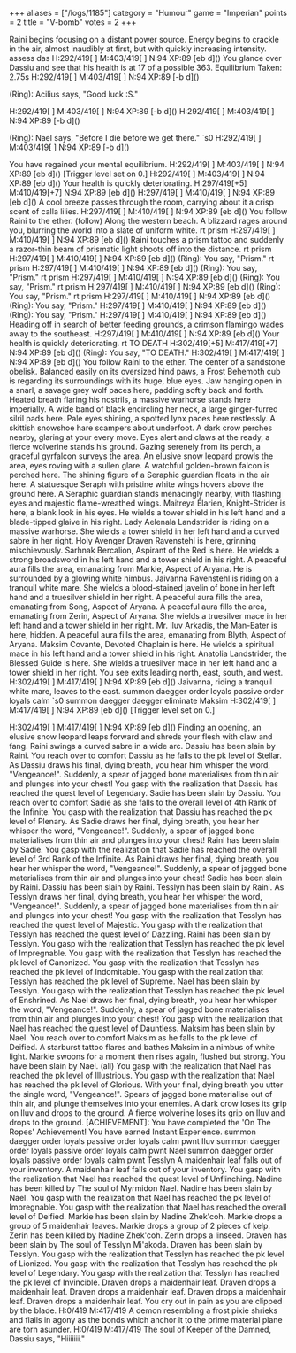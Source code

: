 +++
aliases = ["/logs/1185"]
category = "Humour"
game = "Imperian"
points = 2
title = "V-bomb"
votes = 2
+++

Raini begins focusing on a distant power source. Energy begins to crackle in the air, almost inaudibly at first, but with quickly increasing intensity.
assess das
H:292/419[ ] M:403/419[ ] N:94 XP:89 [eb d]<Maksim>() 
You glance over Dassiu and see that his health is at 17 of a possible 363.
Equilibrium Taken: 2.75s
H:292/419[ ] M:403/419[ ] N:94 XP:89 [-b d]<Maksim>() 

(Ring): Acilius says, "Good luck :S."

H:292/419[ ] M:403/419[ ] N:94 XP:89 [-b d]<Maksim>() 
H:292/419[ ] M:403/419[ ] N:94 XP:89 [-b d]<Maksim>() 

(Ring): Nael says, "Before I die before we get there."
`s0
H:292/419[ ] M:403/419[ ] N:94 XP:89 [-b d]<Maksim>() 

You have regained your mental equilibrium.
H:292/419[ ] M:403/419[ ] N:94 XP:89 [eb d]<Maksim>() 
[Trigger level set on 0.]
H:292/419[ ] M:403/419[ ] N:94 XP:89 [eb d]<Maksim>() 
Your health is quickly deteriorating.
H:297/419[+5] M:410/419[+7] N:94 XP:89 [eb d]<Maksim>() 
H:297/419[ ] M:410/419[ ] N:94 XP:89 [eb d]<Maksim>() 
A cool breeze passes through the room, carrying about it a crisp scent of calla lilies.
H:297/419[ ] M:410/419[ ] N:94 XP:89 [eb d]<Maksim>() 
You follow Raini to the ether. (follow)
Along the western beach.
A blizzard rages around you, blurring the world into a slate of uniform white.
rt prism
H:297/419[ ] M:410/419[ ] N:94 XP:89 [eb d]<Maksim>() 
Raini touches a prism tattoo and suddenly a razor-thin beam of prismatic light shoots off into the distance.
rt prism
H:297/419[ ] M:410/419[ ] N:94 XP:89 [eb d]<Maksim>() 
(Ring): You say, "Prism."
rt prism
H:297/419[ ] M:410/419[ ] N:94 XP:89 [eb d]<Maksim>() 
(Ring): You say, "Prism."
rt prism
H:297/419[ ] M:410/419[ ] N:94 XP:89 [eb d]<Maksim>() 
(Ring): You say, "Prism."
rt prism
H:297/419[ ] M:410/419[ ] N:94 XP:89 [eb d]<Maksim>() 
(Ring): You say, "Prism."
rt prism
H:297/419[ ] M:410/419[ ] N:94 XP:89 [eb d]<Maksim>() 
(Ring): You say, "Prism."
H:297/419[ ] M:410/419[ ] N:94 XP:89 [eb d]<Maksim>() 
(Ring): You say, "Prism."
H:297/419[ ] M:410/419[ ] N:94 XP:89 [eb d]<Maksim>() 
Heading off in search of better feeding grounds, a crimson flamingo wades away to the southeast.
H:297/419[ ] M:410/419[ ] N:94 XP:89 [eb d]<Maksim>() 
Your health is quickly deteriorating.
rt TO DEATH
H:302/419[+5] M:417/419[+7] N:94 XP:89 [eb d]<Maksim>() 
(Ring): You say, "TO DEATH."
H:302/419[ ] M:417/419[ ] N:94 XP:89 [eb d]<Maksim>() 
You follow Raini to the ether.
The center of a sandstone obelisk.
Balanced easily on its oversized hind paws, a Frost Behemoth cub is regarding its surroundings with its huge, blue eyes. Jaw hanging open in a snarl, a savage grey wolf paces here, padding softly back and forth. Heated breath flaring his nostrils, a massive warhorse stands here imperially. A wide band of black encircling her neck, a large ginger-furred silril pads here. Pale eyes shining, a spotted lynx paces here restlessly. A skittish snowshoe hare scampers about underfoot. A dark crow perches nearby, glaring at your every move. Eyes alert and claws at the ready, a fierce wolverine stands his ground. Gazing serenely from its perch, a graceful gyrfalcon surveys the area. An elusive snow leopard prowls the area, eyes roving with a sullen glare. A watchful golden-brown falcon is perched here. The shining figure of a Seraphic guardian floats in the air here. A statuesque Seraph with pristine white wings hovers above the ground here. A Seraphic guardian stands menacingly nearby, with flashing eyes and majestic flame-wreathed wings. Maitreya Elarien, Knight-Strider is here, a blank look in his eyes. He wields a tower shield in his left hand and a blade-tipped glaive in his right. Lady Aelenala Landstrider is riding on a massive warhorse. She wields a tower shield in her left hand and a curved sabre in her right. Holy Avenger Draven Ravenstehl is here, grinning mischievously. Sarhnak Bercalion, Aspirant of the Red is here. He wields a strong broadsword in his left hand and a tower shield in his right. A peaceful aura fills the area, emanating from Markie, Aspect of Aryana. He is surrounded by a glowing white nimbus. Jaivanna Ravenstehl is riding on a tranquil white mare. She wields a blood-stained javelin of bone in her left hand and a truesilver shield in her right. A peaceful aura fills the area, emanating from Song, Aspect of Aryana. A peaceful aura fills the area, emanating from Zerin, Aspect of Aryana. She wields a truesilver mace in her left hand and a tower shield in her right. Mr. Iluv Arkadis, the Man-Eater is here, hidden. A peaceful aura fills the area, emanating from Blyth, Aspect of Aryana. Maksim Covante, Devoted Chaplain is here. He wields a spiritual mace in his left hand and a tower shield in his right. Anatolia Landstrider, the Blessed Guide is here. She wields a truesilver mace in her left hand and a tower shield in her right.
You see exits leading north, east, south, and west.
H:302/419[ ] M:417/419[ ] N:94 XP:89 [eb d]<Maksim>() 
Jaivanna, riding a tranquil white mare, leaves to the east.
summon daegger
order loyals passive
order loyals calm
`s0
summon daegger
daegger eliminate Maksim
H:302/419[ ] M:417/419[ ] N:94 XP:89 [eb d]<Maksim>() 
[Trigger level set on 0.]

H:302/419[ ] M:417/419[ ] N:94 XP:89 [eb d]<Maksim>() 
Finding an opening, an elusive snow leopard leaps forward and shreds your flesh with claw and fang.
Raini swings a curved sabre in a wide arc.
Dassiu has been slain by Raini.
You reach over to comfort Dassiu as he falls to the pk level of Stellar.
As Dassiu draws his final, dying breath, you hear him whisper the word, "Vengeance!". Suddenly, a spear of jagged bone materialises from thin air and plunges into your chest!
You gasp with the realization that Dassiu has reached the quest level of Legendary.
Sadie has been slain by Dassiu.
You reach over to comfort Sadie as she falls to the overall level of 4th Rank of the Infinite.
You gasp with the realization that Dassiu has reached the pk level of Plenary.
As Sadie draws her final, dying breath, you hear her whisper the word, "Vengeance!". Suddenly, a spear of jagged bone materialises from thin air and plunges into your chest!
Raini has been slain by Sadie.
You gasp with the realization that Sadie has reached the overall level of 3rd Rank of the Infinite.
As Raini draws her final, dying breath, you hear her whisper the word, "Vengeance!". Suddenly, a spear of jagged bone materialises from thin air and plunges into your chest!
Sadie has been slain by Raini.
Dassiu has been slain by Raini.
Tesslyn has been slain by Raini.
As Tesslyn draws her final, dying breath, you hear her whisper the word, "Vengeance!". Suddenly, a spear of jagged bone materialises from thin air and plunges into your chest!
You gasp with the realization that Tesslyn has reached the quest level of Majestic.
You gasp with the realization that Tesslyn has reached the quest level of Dazzling.
Raini has been slain by Tesslyn.
You gasp with the realization that Tesslyn has reached the pk level of Impregnable.
You gasp with the realization that Tesslyn has reached the pk level of Canonized.
You gasp with the realization that Tesslyn has reached the pk level of Indomitable.
You gasp with the realization that Tesslyn has reached the pk level of Supreme.
Nael has been slain by Tesslyn.
You gasp with the realization that Tesslyn has reached the pk level of Enshrined.
As Nael draws her final, dying breath, you hear her whisper the word, "Vengeance!". Suddenly, a spear of jagged bone materialises from thin air and plunges into your chest!
You gasp with the realization that Nael has reached the quest level of Dauntless.
Maksim has been slain by Nael.
You reach over to comfort Maksim as he falls to the pk level of Deified.
A starburst tattoo flares and bathes Maksim in a nimbus of white light.
Markie swoons for a moment then rises again, flushed but strong.
You have been slain by Nael. (all)
You gasp with the realization that Nael has reached the pk level of Illustrious.
You gasp with the realization that Nael has reached the pk level of Glorious.
With your final, dying breath you utter the single word, "Vengeance!". Spears of jagged bone materialise out of thin air, and plunge themselves into your enemies.
A dark crow loses its grip on Iluv and drops to the ground.
A fierce wolverine loses its grip on Iluv and drops to the ground.
[ACHIEVEMENT]: You have completed the 'On The Ropes' Achievement! You have earned Instant Experience.
summon daegger
order loyals passive
order loyals calm
pwnt Iluv
summon daegger
order loyals passive
order loyals calm
pwnt Nael
summon daegger
order loyals passive
order loyals calm
pwnt Tesslyn
A maidenhair leaf falls out of your inventory.
A maidenhair leaf falls out of your inventory.
You gasp with the realization that Nael has reached the quest level of Unflinching.
Nadine has been killed by The soul of Myrmidon Nael.
Nadine has been slain by Nael.
You gasp with the realization that Nael has reached the pk level of Impregnable.
You gasp with the realization that Nael has reached the overall level of Deified.
Markie has been slain by Nadine Zhek'coh.
Markie drops a group of 5 maidenhair leaves.
Markie drops a group of 2 pieces of kelp.
Zerin has been killed by Nadine Zhek'coh.
Zerin drops a linseed.
Draven has been slain by The soul of Tesslyn Mi'akoda.
Draven has been slain by Tesslyn.
You gasp with the realization that Tesslyn has reached the pk level of Lionized.
You gasp with the realization that Tesslyn has reached the pk level of Legendary.
You gasp with the realization that Tesslyn has reached the pk level of Invincible.
Draven drops a maidenhair leaf.
Draven drops a maidenhair leaf.
Draven drops a maidenhair leaf.
Draven drops a maidenhair leaf.
Draven drops a maidenhair leaf.
You cry out in pain as you are clipped by the blade.
H:0/419 M:417/419 
A demon resembling a frost pixie shrieks and flails in agony as the bonds which anchor it to the prime material plane are torn asunder.
H:0/419 M:417/419 
The soul of Keeper of the Damned, Dassiu says, "Hiiiiiii."
